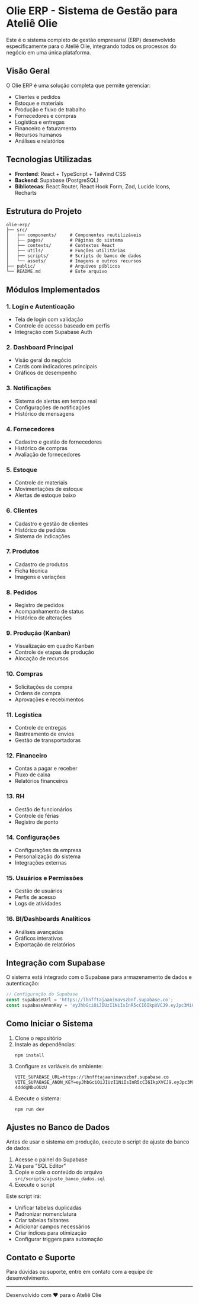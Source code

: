 # Olie ERP - Sistema de Gestão para Ateliê Olie

Este é o sistema completo de gestão empresarial (ERP) desenvolvido especificamente para o Ateliê Olie, integrando todos os processos do negócio em uma única plataforma.

## Visão Geral

O Olie ERP é uma solução completa que permite gerenciar:

- Clientes e pedidos
- Estoque e materiais
- Produção e fluxo de trabalho
- Fornecedores e compras
- Logística e entregas
- Financeiro e faturamento
- Recursos humanos
- Análises e relatórios

## Tecnologias Utilizadas

- **Frontend**: React + TypeScript + Tailwind CSS
- **Backend**: Supabase (PostgreSQL)
- **Bibliotecas**: React Router, React Hook Form, Zod, Lucide Icons, Recharts

## Estrutura do Projeto

```
olie-erp/
├── src/
│   ├── components/     # Componentes reutilizáveis
│   ├── pages/          # Páginas do sistema
│   ├── contexts/       # Contextos React
│   ├── utils/          # Funções utilitárias
│   ├── scripts/        # Scripts de banco de dados
│   └── assets/         # Imagens e outros recursos
├── public/             # Arquivos públicos
└── README.md           # Este arquivo
```

## Módulos Implementados

### 1. Login e Autenticação
- Tela de login com validação
- Controle de acesso baseado em perfis
- Integração com Supabase Auth

### 2. Dashboard Principal
- Visão geral do negócio
- Cards com indicadores principais
- Gráficos de desempenho

### 3. Notificações
- Sistema de alertas em tempo real
- Configurações de notificações
- Histórico de mensagens

### 4. Fornecedores
- Cadastro e gestão de fornecedores
- Histórico de compras
- Avaliação de fornecedores

### 5. Estoque
- Controle de materiais
- Movimentações de estoque
- Alertas de estoque baixo

### 6. Clientes
- Cadastro e gestão de clientes
- Histórico de pedidos
- Sistema de indicações

### 7. Produtos
- Cadastro de produtos
- Ficha técnica
- Imagens e variações

### 8. Pedidos
- Registro de pedidos
- Acompanhamento de status
- Histórico de alterações

### 9. Produção (Kanban)
- Visualização em quadro Kanban
- Controle de etapas de produção
- Alocação de recursos

### 10. Compras
- Solicitações de compra
- Ordens de compra
- Aprovações e recebimentos

### 11. Logística
- Controle de entregas
- Rastreamento de envios
- Gestão de transportadoras

### 12. Financeiro
- Contas a pagar e receber
- Fluxo de caixa
- Relatórios financeiros

### 13. RH
- Gestão de funcionários
- Controle de férias
- Registro de ponto

### 14. Configurações
- Configurações da empresa
- Personalização do sistema
- Integrações externas

### 15. Usuários e Permissões
- Gestão de usuários
- Perfis de acesso
- Logs de atividades

### 16. BI/Dashboards Analíticos
- Análises avançadas
- Gráficos interativos
- Exportação de relatórios

## Integração com Supabase

O sistema está integrado com o Supabase para armazenamento de dados e autenticação:

```javascript
// Configuração do Supabase
const supabaseUrl = 'https://lhnfftajaanimavszbnf.supabase.co';
const supabaseAnonKey = 'eyJhbGciOiJIUzI1NiIsInR5cCI6IkpXVCJ9.eyJpc3MiOiJzdXBhYmFzZSIsInJlZiI6ImxobmZmdGFqYWFuaW1hdnN6Ym5mIiwicm9sZSI6ImFub24iLCJpYXQiOjE3NDczMTEyODMsImV4cCI6MjA2Mjg4NzI4M30.lJRjKPPzLNwRByFfa_XmtM20IPKqcn-4dddgNbuOUzU';
```

## Como Iniciar o Sistema

1. Clone o repositório
2. Instale as dependências:
   ```
   npm install
   ```
3. Configure as variáveis de ambiente:
   ```
   VITE_SUPABASE_URL=https://lhnfftajaanimavszbnf.supabase.co
   VITE_SUPABASE_ANON_KEY=eyJhbGciOiJIUzI1NiIsInR5cCI6IkpXVCJ9.eyJpc3MiOiJzdXBhYmFzZSIsInJlZiI6ImxobmZmdGFqYWFuaW1hdnN6Ym5mIiwicm9sZSI6ImFub24iLCJpYXQiOjE3NDczMTEyODMsImV4cCI6MjA2Mjg4NzI4M30.lJRjKPPzLNwRByFfa_XmtM20IPKqcn-4dddgNbuOUzU
   ```
4. Execute o sistema:
   ```
   npm run dev
   ```

## Ajustes no Banco de Dados

Antes de usar o sistema em produção, execute o script de ajuste do banco de dados:

1. Acesse o painel do Supabase
2. Vá para "SQL Editor"
3. Copie e cole o conteúdo do arquivo `src/scripts/ajuste_banco_dados.sql`
4. Execute o script

Este script irá:
- Unificar tabelas duplicadas
- Padronizar nomenclatura
- Criar tabelas faltantes
- Adicionar campos necessários
- Criar índices para otimização
- Configurar triggers para automação

## Contato e Suporte

Para dúvidas ou suporte, entre em contato com a equipe de desenvolvimento.

---

Desenvolvido com ❤️ para o Ateliê Olie
